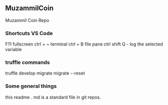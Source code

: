 ## MuzammilCoin

Muzammil Coin Repo

### Shortcuts VS Code

F11 fullscreen
ctrl + ~ terminal
ctrl + B file pane
ctrl shift Q - log the selected variable

### truffle commands

truffle develop
migrate
migrate --reset

### Some general things

this readme . md is a standard file in git repos.
